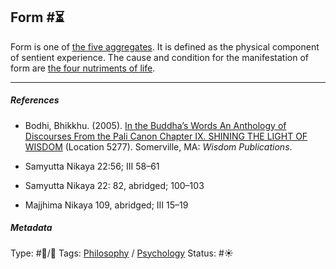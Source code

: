 ## Form #⏳

Form is one of [the five aggregates](The%20five%20aggregates.md). It is defined as the physical component of sentient experience. The cause and condition for the manifestation of form are [the four nutriments of life](The%20four%20nutriments%20of%20life.md).

---

##### References

* Bodhi, Bhikkhu. (2005). [In the Buddha’s Words An Anthology of Discourses From the Pali Canon Chapter IX. SHINING THE LIGHT OF WISDOM](In%20the%20Buddha%E2%80%99s%20Words%20An%20Anthology%20of%20Discourses%20From%20the%20Pali%20Canon%20Chapter%20IX.%20SHINING%20THE%20LIGHT%20OF%20WISDOM.md) (Location 5277). Somerville, MA: *Wisdom Publications*.

* Samyutta Nikaya 22:56; III 58–61

* Samyutta Nikaya 22: 82, abridged; 100–103 

* Majjhima Nikaya 109, abridged; III 15–19

##### Metadata

Type: #🔵/🔵 
Tags: [Philosophy](Philosophy.md) / [Psychology](Psychology.md) 
Status: #☀️ 
